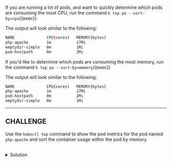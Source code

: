 If you are running a lot of pods, and want to quickly determine which pods are consuming the most CPU, run the command `k top po --sort-by=cpu`{{exec}}

The output will look similar to the following:
```bash
NAME              CPU(cores)   MEMORY(bytes)   
php-apache        1m           17Mi            
emptydir-simple   0m           1Mi             
pod-hostpath      0m           2Mi 
```

If you'd like to determine which pods are consuming the most memory, run the command `k top po --sort-by=memory`{{exec}}

The output will look similar to the following:
```bash
NAME              CPU(cores)   MEMORY(bytes)   
php-apache        1m           17Mi            
pod-hostpath      0m           2Mi             
emptydir-simple   0m           1Mi
```
___
## CHALLENGE

Use the `kubectl top` command to show the pod metrics for the pod named `php-apache` and sort the container usage within the pod by memory

<br>
<details><summary>Solution</summary>
<br>

```plain
# show the pod and container metrics for the pod named `php-apache`, sorted by memory
k top po php-apache --containers --sort-by=memory
```{{exec}}

</details>